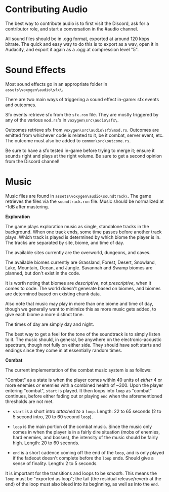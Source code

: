 # Contributing Audio

The best way to contribute audio is to first visit the Discord, ask for a contributor role, and start a conversation in the #audio channel.

All sound files should be in .ogg format, exported at around 120 kbps bitrate. The quick and easy way to do this is to export as a wav, open it in Audacity, and export it again as a .ogg at compression level "5".

# Sound Effects

Most sound effects go in an appropriate folder in `assets\voxygen\audio\sfx\`.

There are two main ways of triggering a sound effect in-game: sfx events and outcomes.

Sfx events retrieve sfx from the `sfx.ron` file. They are mostly triggered by any of the various `mod.rs`'s in `voxygen\src\audio\sfx\`.

Outcomes retrieve sfx from `voxygen\src\audio\sfx\mod.rs`. Outcomes are emitted from whichever code is related to it, be it combat, server event, etc. The outcome must also be added to `common\src\outcome.rs`.

Be sure to have a sfx tested in-game before trying to merge it; ensure it sounds right and plays at the right volume. Be sure to get a second opinion from the Discord channel!

# Music

Music files are found in `assets\voxygen\audio\soundtrack\`. The game retrieves the files via the `soundtrack.ron` file. Music should be normalized at -1dB after mastering.

**Exploration**

The game plays exploration music as single, standalone tracks in the background. When one track ends, some time passes before another track plays. Which track is played is determined by which biome the player is in. The tracks are separated by site, biome, and time of day.

The available sites currently are the overworld, dungeons, and caves.

The available biomes currently are Grassland, Forest, Desert, Snowland, Lake, Mountain, Ocean, and Jungle. Savannah and Swamp biomes are planned, but don't exist in the code.

It is worth noting that biomes are *descriptive*, not *prescriptive*, when it comes to code. The world doesn't generate based on biomes, and biomes are determined based on existing chunk data.

Also note that music may play in more than one biome and time of day, though we generally want to minimize this as more music gets added, to give each biome a more distinct tone.

The times of day are simply day and night.

The best way to get a feel for the tone of the soundtrack is to simply listen to it. The music should, in general, be anywhere on the electronic-acoustic spectrum, though not fully on either side. They should have soft starts and endings since they come in at essentially random times.

**Combat**

The current implementation of the combat music system is as follows:

"Combat" as a state is when the player comes within 40 units of *either* 4 or more enemies *or* enemies with a combined health of ~300. Upon the player entering "combat", `start` is played. It then loops into `loop` as "combat" continues, before either fading out or playing `end` when the aforementioned thresholds are not met.

- `start` is a short intro *attached to* a `loop`. Length: 22 to 65 seconds (2 to 5 second intro, 20 to 60 second `loop`).

- `loop` is the main portion of the combat music. Since the music only comes in when the player is in a fairly dire situation (mobs of enemies, hard enemies, and bosses), the intensity of the music should be fairly high. Length: 20 to 60 seconds.

- `end` is a short cadence coming off the end of the `loop`, and is only played if the fadeout doesn't complete before the `loop` ends. Should give a sense of finality. Length: 2 to 5 seconds.

It is important for the transitions and loops to be *smooth*. This means the `loop` must be "exported as loop"; the tail (the residual release/reverb at the end) of the loop must also bleed into its beginning, as well as into the `end`.
